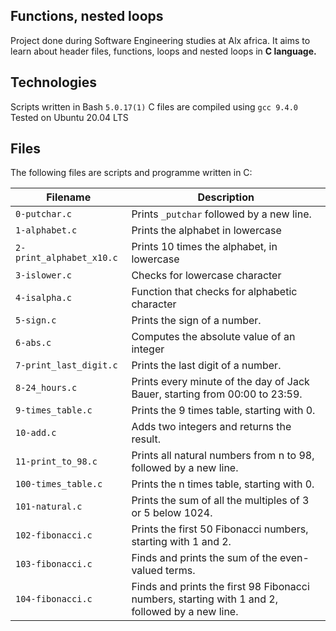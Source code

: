 Functions, nested loops
 ------------------------------

Project done during Software Engineering studies at Alx africa. It aims to learn about header files, functions, loops and nested loops in **C language.**

Technologies
  ----------------------------

Scripts written in Bash `5.0.17(1)`
C files are compiled using `gcc 9.4.0`
Tested on Ubuntu 20.04 LTS

Files
  ---------------------------

The following files are scripts and programme written in C:

| Filename | Description |
| --- | --- |
| `0-putchar.c` | Prints `_putchar` followed by a new line. |
| `1-alphabet.c` | Prints the alphabet in lowercase |
| `2-print_alphabet_x10.c` | Prints 10 times the alphabet, in lowercase |
| `3-islower.c` | Checks for lowercase character |
| `4-isalpha.c` | Function that checks for alphabetic character |
| `5-sign.c` | Prints the sign of a number. |
| `6-abs.c` | Computes the absolute value of an integer |
| `7-print_last_digit.c` | Prints the last digit of a number. |
| `8-24_hours.c` | Prints every minute of the day of Jack Bauer, starting from 00:00 to 23:59. |
| `9-times_table.c` | Prints the 9 times table, starting with 0. |
| `10-add.c` | Adds two integers and returns the result. |
| `11-print_to_98.c` | Prints all natural numbers from n to 98, followed by a new line. |
| `100-times_table.c` | Prints the n times table, starting with 0. |
| `101-natural.c` | Prints the sum of all the multiples of 3 or 5 below 1024. |
| `102-fibonacci.c` | Prints the first 50 Fibonacci numbers, starting with 1 and 2. |
| `103-fibonacci.c` | Finds and prints the sum of the even-valued terms. |
| `104-fibonacci.c` | Finds and prints the first 98 Fibonacci numbers, starting with 1 and 2, followed by a new line. |
